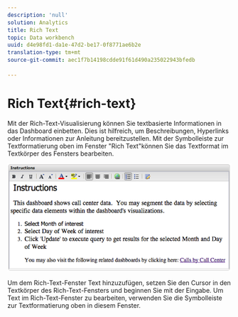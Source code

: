 ```yaml
---
description: 'null'
solution: Analytics
title: Rich Text
topic: Data workbench
uuid: d4e98fd1-da1e-47d2-be17-0f8771ae6b2e
translation-type: tm+mt
source-git-commit: aec1f7b14198cdde91f61d490a235022943bfedb

---
```



# Rich Text{#rich-text}

Mit der Rich-Text-Visualisierung können Sie textbasierte Informationen in das Dashboard einbetten. Dies ist hilfreich, um Beschreibungen, Hyperlinks oder Informationen zur Anleitung bereitzustellen. Mit der Symbolleiste zur Textformatierung oben im Fenster &quot;Rich Text&quot;können Sie das Textformat im Textkörper des Fensters bearbeiten.

![](assets/rich_text.png)

Um dem Rich-Text-Fenster Text hinzuzufügen, setzen Sie den Cursor in den Textkörper des Rich-Text-Fensters und beginnen Sie mit der Eingabe. Um Text im Rich-Text-Fenster zu bearbeiten, verwenden Sie die Symbolleiste zur Textformatierung oben in diesem Fenster.
